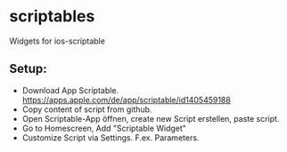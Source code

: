 # scriptables
Widgets for ios-scriptable

## Setup:
* Download App Scriptable. https://apps.apple.com/de/app/scriptable/id1405459188
* Copy content of script from github.
* Open Scriptable-App öffnen, create new Script erstellen, paste script.
* Go to Homescreen, Add "Scriptable Widget"
* Customize Script via Settings. F.ex. Parameters.
